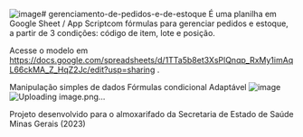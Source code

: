 ![image](https://github.com/user-attachments/assets/abdab765-db08-430d-807b-22d635e1de53)# gerenciamento-de-pedidos-e-de-estoque
É uma planilha em Google Sheet / App Scriptcom fórmulas para gerenciar pedidos e estoque, a partir de 3  condições:  código de item, lote e posição. 

Acesse o modelo em https://docs.google.com/spreadsheets/d/1TTa5b8et3XsPlQnqp_RxMy1imAqL66ckMA_Z_HqZ2Jc/edit?usp=sharing . 

Manipulação simples de dados
Fórmulas condicional 
Adaptável 
![image](https://github.com/user-attachments/assets/b10d0319-d758-47b6-8656-e6ccc53d0246)
![Uploading image.png…]()

Projeto desenvolvido para o almoxarifado da Secretaria de Estado de Saúde Minas Gerais  (2023)
